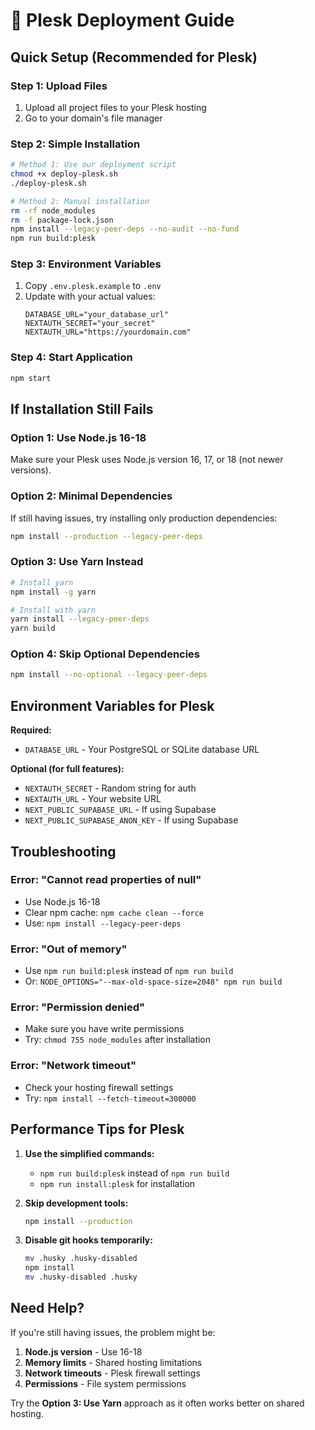 # 🚀 Plesk Deployment Guide

## Quick Setup (Recommended for Plesk)

### Step 1: Upload Files
1. Upload all project files to your Plesk hosting
2. Go to your domain's file manager

### Step 2: Simple Installation
```bash
# Method 1: Use our deployment script
chmod +x deploy-plesk.sh
./deploy-plesk.sh

# Method 2: Manual installation
rm -rf node_modules
rm -f package-lock.json
npm install --legacy-peer-deps --no-audit --no-fund
npm run build:plesk
```

### Step 3: Environment Variables
1. Copy `.env.plesk.example` to `.env`
2. Update with your actual values:
   ```
   DATABASE_URL="your_database_url"
   NEXTAUTH_SECRET="your_secret"
   NEXTAUTH_URL="https://yourdomain.com"
   ```

### Step 4: Start Application
```bash
npm start
```

## If Installation Still Fails

### Option 1: Use Node.js 16-18
Make sure your Plesk uses Node.js version 16, 17, or 18 (not newer versions).

### Option 2: Minimal Dependencies
If still having issues, try installing only production dependencies:
```bash
npm install --production --legacy-peer-deps
```

### Option 3: Use Yarn Instead
```bash
# Install yarn
npm install -g yarn

# Install with yarn
yarn install --legacy-peer-deps
yarn build
```

### Option 4: Skip Optional Dependencies
```bash
npm install --no-optional --legacy-peer-deps
```

## Environment Variables for Plesk

**Required:**
- `DATABASE_URL` - Your PostgreSQL or SQLite database URL

**Optional (for full features):**
- `NEXTAUTH_SECRET` - Random string for auth
- `NEXTAUTH_URL` - Your website URL
- `NEXT_PUBLIC_SUPABASE_URL` - If using Supabase
- `NEXT_PUBLIC_SUPABASE_ANON_KEY` - If using Supabase

## Troubleshooting

### Error: "Cannot read properties of null"
- Use Node.js 16-18
- Clear npm cache: `npm cache clean --force`
- Use: `npm install --legacy-peer-deps`

### Error: "Out of memory"
- Use `npm run build:plesk` instead of `npm run build`
- Or: `NODE_OPTIONS="--max-old-space-size=2048" npm run build`

### Error: "Permission denied"
- Make sure you have write permissions
- Try: `chmod 755 node_modules` after installation

### Error: "Network timeout"
- Check your hosting firewall settings
- Try: `npm install --fetch-timeout=300000`

## Performance Tips for Plesk

1. **Use the simplified commands:**
   - `npm run build:plesk` instead of `npm run build`
   - `npm run install:plesk` for installation

2. **Skip development tools:**
   ```bash
   npm install --production
   ```

3. **Disable git hooks temporarily:**
   ```bash
   mv .husky .husky-disabled
   npm install
   mv .husky-disabled .husky
   ```

## Need Help?

If you're still having issues, the problem might be:
1. **Node.js version** - Use 16-18
2. **Memory limits** - Shared hosting limitations
3. **Network timeouts** - Plesk firewall settings
4. **Permissions** - File system permissions

Try the **Option 3: Use Yarn** approach as it often works better on shared hosting.
